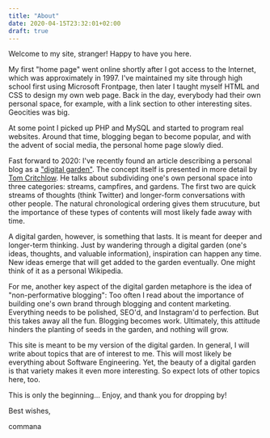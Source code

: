 ```yaml
---
title: "About"
date: 2020-04-15T23:32:01+02:00
draft: true
---
```


Welcome to my site, stranger! Happy to have you here.

My first "home page" went online shortly after I got access to the Internet, which was approximately in 1997. I've maintained my site through high school first using Microsoft Frontpage, then later I taught myself HTML and CSS to design my own web page. 
Back in the day, everybody had their own personal space, for example, with a link section to other interesting sites. Geocities was big.

At some point I picked up PHP and MySQL and started to program real websites. Around that time, blogging began to become popular, and with the advent of social media, the personal home page slowly died.

Fast forward to 2020: I've recently found an article describing a personal blog as a ["digital garden"]. The concept itself is presented in more detail by [Tom Critchlow]. He talks about subdividing one's own personal space into three categories:
streams, campfires, and gardens. The first two are quick streams of thoughts (think Twitter) and longer-form conversations with other people. The natural chronological ordering gives them strucuture, but the importance of these types of contents will most likely fade away with time.

A digital garden, however, is something that lasts. It is meant for deeper and longer-term thinking. Just by wandering through a digital garden (one's ideas, thoughts, and valuable information), inspiration can happen any time.
New ideas emerge that will get added to the garden eventually. One might think of it as a personal Wikipedia.

For me, another key aspect of the digital garden metaphore is the idea of "non-performative blogging": Too often I read about the importance of building one's own brand through blogging and content marketing. Everything needs to be polished, SEO'd, and Instagram'd to perfection.
But this takes away all the fun. Blogging becomes work. Ultimately, this attitude hinders the planting of seeds in the garden, and nothing will grow.

This site is meant to be my version of the digital garden. In general, I will write about topics that are of interest to me. This will most likely be everything about Software Engineering. Yet, the beauty of a digital garden is that variety makes it even
more interesting. So expect lots of other topics here, too.

This is only the beginning... Enjoy, and thank you for dropping by!

Best wishes,

commana


["digital garden"]: https://joelhooks.com/digital-garden
[Tom Critchlow]: https://tomcritchlow.com/2019/02/17/building-digital-garden/